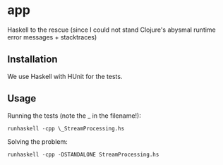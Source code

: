 # app
Haskell to the rescue (since I could not stand Clojure's abysmal runtime error messages + stacktraces)

## Installation
We use Haskell with HUnit for the tests.

## Usage
Running the tests (note the \_ in the filename!):
```
runhaskell -cpp \_StreamProcessing.hs
```

Solving the problem:
```
runhaskell -cpp -DSTANDALONE StreamProcessing.hs
```
